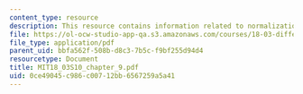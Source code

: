 ```yaml
---
content_type: resource
description: This resource contains information related to normalization of solutions.
file: https://ol-ocw-studio-app-qa.s3.amazonaws.com/courses/18-03-differential-equations-spring-2010/0ce49045c986c00712bb6567259a5a41_MIT18_03S10_chapter_9.pdf
file_type: application/pdf
parent_uid: bbfa562f-508b-d8c3-7b5c-f9bf255d94d4
resourcetype: Document
title: MIT18_03S10_chapter_9.pdf
uid: 0ce49045-c986-c007-12bb-6567259a5a41
---
```

